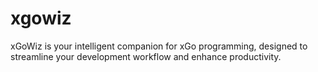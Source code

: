 # xgowiz
xGoWiz is your intelligent companion for xGo programming, designed to streamline your development workflow and enhance productivity. 
